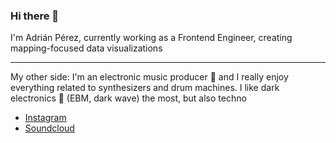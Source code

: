 ### Hi there 👋

I'm Adrián Pérez, currently working as a Frontend Engineer, creating mapping-focused data visualizations

--------------

My other side: I'm an electronic music producer 🎹 and I really enjoy everything related to synthesizers and drum machines. I like dark electronics 🖤 (EBM, dark wave) the most, but also techno

- [Instagram](https://www.instagram.com/)
- [Soundcloud](https://soundcloud.com/021ecnart)
